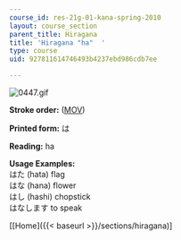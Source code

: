 ```yaml
---
course_id: res-21g-01-kana-spring-2010
layout: course_section
parent_title: Hiragana
title: 'Hiragana "ha"  '
type: course
uid: 927811614746493b4237ebd986cdb7ee

---
```


![0447.gif](/coursemedia/res-21g-01-kana-spring-2010/9b29be3f78e2dffc95200df18facd63d_0447.gif)

**Stroke order:** ([MOV](http://www.archive.org/download/MITRES21F.01S10_HIRAGANA_CHARACTERS/0447.mov))

**Printed form:** は

**Reading:** ha

**Usage Examples:**  
はた (hata) flag  
はな (hana) flower  
はし (hashi) chopstick  
はなします to speak

  
\[[Home]({{< baseurl >}}/sections/hiragana)\]